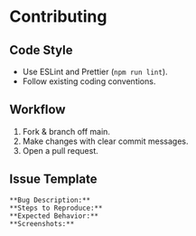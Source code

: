 # Contributing

## Code Style
- Use ESLint and Prettier (`npm run lint`).
- Follow existing coding conventions.

## Workflow
1. Fork & branch off main.
2. Make changes with clear commit messages.
3. Open a pull request.

## Issue Template
```
**Bug Description:**  
**Steps to Reproduce:**  
**Expected Behavior:**  
**Screenshots:**  
```
